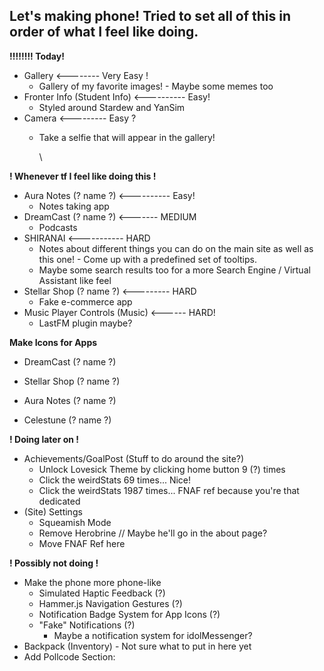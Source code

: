 ## **Let's making phone! Tried to set all of this in order of what I feel like doing.**

**!!!!!!!! Today!**


* Gallery <-------- Very Easy !
  * Gallery of my favorite images! - Maybe some memes too
* Fronter Info (Student Info) <---------- Easy!
  * Styled around Stardew and YanSim
* Camera <--------- Easy ?
  * Take a selfie that will  appear in the gallery!

    \

**! Whenever tf I feel like doing this !**

* Aura Notes (? name ?) <---------- Easy!
  * Notes taking app
* DreamCast (? name ?) <------- MEDIUM
  * Podcasts
* SHIRANAI <----------- HARD
  * Notes about different things you can do on the main site as well as this one! - Come up with a predefined set of tooltips.
  * Maybe some search results too for a more Search Engine / Virtual Assistant like feel
* Stellar Shop (? name ?) <--------- HARD
  * Fake e-commerce app
* Music Player Controls  (Music) <------ HARD!
  * LastFM plugin maybe?


**Make Icons for Apps**

* DreamCast (? name ?)


* Stellar Shop (? name ?)
* Aura Notes (? name ?)
* Celestune (? name ?)


**! Doing later on !**

* Achievements/GoalPost (Stuff to do around the site?)
  * Unlock Lovesick Theme by clicking home button 9 (?) times
  * Click the weirdStats 69 times... Nice!
  * Click the weirdStats 1987 times... FNAF ref because you're that dedicated
* (Site) Settings
  * Squeamish Mode
  * Remove Herobrine // Maybe he'll go in the about page?
  * Move FNAF Ref here


**! Possibly not doing !**

* Make the phone more phone-like
  * Simulated Haptic Feedback (?)
  * Hammer.js Navigation Gestures (?)
  * Notification Badge System for App Icons (?)
  * "Fake" Notifications (?)
    * Maybe a notification system for idolMessenger?
* Backpack (Inventory) - Not sure what to put in here yet
* Add Pollcode Section:


